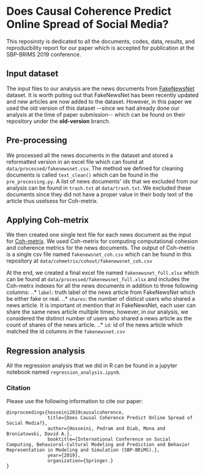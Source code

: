 # Does Causal Coherence Predict Online Spread of Social Media?

This reposiroty is dedicated to all the documents, codes, data, results, and reproducbility report for our paper which is accepted for publication at the SBP-BRiMS 2019 conference.

## Input dataset
The input files to our analysis are the news documents from [FakeNewsNet](https://github.com/KaiDMML/FakeNewsNet) dataset. It is worth poiting out that FakeNewsNet has been recently updated and new articles are now added to the dataset. However, in this paper we used the old version of this dataset --since we had already done our analysis at the time of paper submission-- which can be found on their repository under the **old-version** branch.

## Pre-processing

We processed all the news documents in the dataset and stored a reformatted version in an excel file which can found at ```data/processed/fakenewsnet.csv```. The method we defined for cleaning documents is called ```text_clean()``` which can be found in the ```pre_processing.py```. A list of news documents' ids that we excluded from our analysis can be found in ```trash.txt``` at ```data/trash.txt```. We excluded these documents since they did not have a proper value in their body text of the article thus uselsess for Coh-metrix. 


## Applying Coh-metrix
We then created one single text file for each news document as the input for [Coh-metrix](http://cohmetrix.com/). We used Coh-metrix for computing computational cohesion and coherence metrics for the news documents. The output of Coh-metrix is a single csv file named ```fakenewsnet_coh.csv``` which can be found in this repository at ```data/cohmetrix/cohout/fakenewsnet_coh.csv```

At the end, we created a final excel file named ```fakenewsnet_full.xlsx``` which can be found at ```data/processed/fakenewsnet_full.xlsx``` and includes the Coh-metrx indexes for all the news documents in addition to three following columns:
..* ```label```: truth label of the news article from FakeNewsNet which be either fake or real.
..* ```shares```: the number of disticst users who shared a news article. It is important ot mention that in FakeNewsNet, each user can share the same news article multiple times; however, in our analysis, we considered the distinct number of users who shared a news article as the count of shares of the news article. 
..* ```id```: id of the news article which matched the id columns in the ```fakenewsnet.csv```

## Regression analysis
All the regression analysis that we did in R can be found in a jupyter notebook named ```regression_analysis.ipynb```.

### Citation
Please use the following information to cite our paper:

```
@inproceedings{hosseini2019causalcoherence,
               title={Does Causal Coherence Predict Online Spread of Social Media?},
               author={Hosseini, Pedram and Diab, Mona and Broniatowski, David A.},
               booktitle={International Conference on Social Computing, Behavioral-Cultural Modeling and Prediction and Behavior Representation in Modeling and Simulation (SBP-BRiMS).},
               year={2019},
               organization={Springer.}
}
